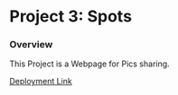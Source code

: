 # Project 3: Spots

### Overview

This Project is a Webpage for Pics sharing.

[Deployment Link](https://raul-martins.github.io/se_project_spots/)
